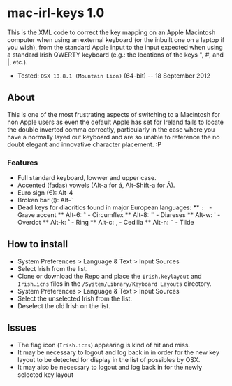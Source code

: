 # mac-irl-keys 1.0

This is the XML code to correct the key mapping on an Apple Macintosh computer when using an external keyboard (or the inbuilt one on a laptop if you wish), from the standard Apple input to the input expected when using a standard Irish QWERTY keyboard (e.g.: the locations of the keys ", #, and |, etc.).

* Tested: `OSX 10.8.1 (Mountain Lion)` (64-bit) -- 18 September 2012

## About
This is one of the most frustrating aspects of switching to a Macintosh for non Apple users as even the default Apple has set for Ireland fails to locate the double inverted comma correctly, particularly in the case where you have a normally layed out keyboard and are so unable to reference the no doubt elegant and innovative character placement. :P

### Features
* Full standard keyboard, lowwer and upper case.
* Accented (fadas) vowels (Alt-a for á, Alt-Shift-a for Á).
* Euro sign (€): Alt-4
* Broken bar (¦): Alt-`
* Dead keys for diacritics found in major European languages:
** `: ` - Grave accent
** Alt-6: ˆ - Circumflex
** Alt-8: ¨ - Diareses
** Alt-w: ˙ - Overdot
** Alt-k: ˚ - Ring
** Alt-c: ¸ - Cedilla
** Alt-n: ˜ - Tilde


## How to install

* System Preferences > Language & Text > Input Sources
* Select Irish from the list.
* Clone or download the Repo and place the `Irish.keylayout` and `Irish.icns` files in the `/System/Library/Keyboard Layouts` directory.
* System Preferences > Language & Text > Input Sources
* Select the unselected Irish from the list.
* Deselect the old Irish on the list.

## Issues

* The flag icon (`Irish.icns`) appearing is kind of hit and miss.
* It may be necessary to logout and log back in in order for the new key layout to be detected for display in the list of possibles by OSX.
* It may also be necessary to logout and log back in for the newly selected key layout 